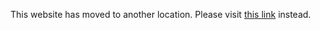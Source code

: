 This website has moved to another location. Please visit [this link](https://luiseeisfeld.github.io) instead.
